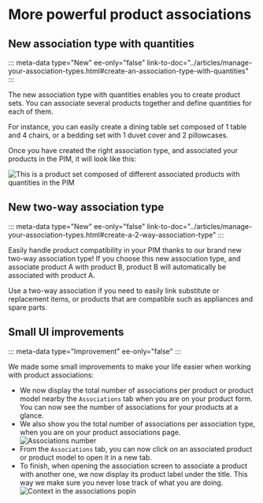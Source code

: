 # More powerful product associations

## New association type with quantities
::: meta-data type="New" ee-only="false" link-to-doc="../articles/manage-your-association-types.html#create-an-association-type-with-quantities"
:::

The new association type with quantities enables you to create product sets. You can associate several products together and define quantities for each of them. 

For instance, you can easily create a dining table set composed of 1 table and 4 chairs, or a bedding set with 1 duvet cover and 2 pillowcases.

Once you have created the right association type, and associated your products in the PIM, it will look like this:

![This is a product set composed of different associated products with quantities in the PIM](../img/Dining-set_Felix_PIM.png)

## New two-way association type
::: meta-data type="New" ee-only="false" link-to-doc="../articles/manage-your-association-types.html#create-a-2-way-association-type"
:::

Easily handle product compatibility in your PIM thanks to our brand new two-way association type! If you choose this new association type, and associate product A with product B, product B will automatically be associated with product A.

Use a two-way association if you need to easily link substitute or replacement items, or products that are compatible such as appliances and spare parts.

## Small UI improvements
::: meta-data type="Improvement" ee-only="false"
:::

We made some small improvements to make your life easier when working with product associations:
- We now display the total number of associations per product or product model nearby the `Associations` tab when you are on your product form. You can now see the number of associations for your products at a glance.
- We also show you the total number of associations per association type, when you are on your product associations page.
![Associations number](../img/associations-number.png)
- From the `Associations` tab, you can now click on an associated product or product model to open it in a new tab.
- To finish, when opening the association screen to associate a product with another one, we now display its product label under the title. This way we make sure you never lose track of what you are doing.
![Context in the associations popin](../img/context-in-associations-popin.png)
